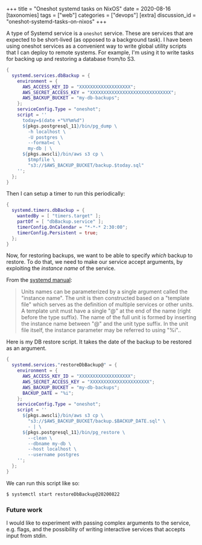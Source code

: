 +++
title = "Oneshot systemd tasks on NixOS"
date = 2020-08-16
[taxonomies]
tags = ["web"]
categories = ["devops"]
[extra]
discussion_id = "oneshot-systemd-tasks-on-nixos"
+++


A type of Systemd service is a `oneshot` service. These are services that are expected to be short-lived (as opposed to a background task). I have been using oneshot services as a convenient way to write global utility scripts that I can deploy to remote systems. For example, I'm using it to write tasks for backing up and restoring a database from/to S3.

```nix
{
  systemd.services.dbBackup = {
    environment = {
      AWS_ACCESS_KEY_ID = "XXXXXXXXXXXXXXXXXXX";
      AWS_SECRET_ACCESS_KEY = "XXXXXXXXXXXXXXXXXXXXXXXXXXXXXX";
      AWS_BACKUP_BUCKET = "my-db-backups";
    };
    serviceConfig.Type = "oneshot";
    script = ''
      today=$(date +"%Y%m%d")
      ${pkgs.postgresql_11}/bin/pg_dump \
        -h localhost \
        -U postgres \
        --format=c \
        my-db | \
      ${pkgs.awscli}/bin/aws s3 cp \
        $tmpfile \
        "s3://$AWS_BACKUP_BUCKET/backup.$today.sql"
    '';
  };
}
```

Then I can setup a timer to run this periodically:

```nix
{
  systemd.timers.dbBackup = {
    wantedBy = [ "timers.target" ];
    partOf = [ "dbBackup.service" ];
    timerConfig.OnCalendar = "*-*-* 2:30:00";
    timerConfig.Persistent = true;
  };
}
```

Now, for restoring backups, we want to be able to specify _which_ backup to restore. To do that, we need to make our service accept arguments, by exploiting the _instance name_ of the service.

From the [systemd manual](https://www.freedesktop.org/software/systemd/man/systemd.unit.html):

> Units names can be parameterized by a single argument called the "instance name". The unit is then constructed based on a "template file" which serves as the definition of multiple services or other units. A template unit must have a single "@" at the end of the name (right before the type suffix). The name of the full unit is formed by inserting the instance name between "@" and the unit type suffix. In the unit file itself, the instance parameter may be referred to using "%i"..

Here is my DB restore script. It takes the date of the backup to be restored as an argument.

```nix
{
  systemd.services."restoreDbBackup@" = {
    environment = {
      AWS_ACCESS_KEY_ID = "XXXXXXXXXXXXXXXXXXX";
      AWS_SECRET_ACCESS_KEY = "XXXXXXXXXXXXXXXXXXXXXX";
      AWS_BACKUP_BUCKET = "my-db-backups";
      BACKUP_DATE = "%i";
    };
    serviceConfig.Type = "oneshot";
    script = ''
      ${pkgs.awscli}/bin/aws s3 cp \
        "s3://$AWS_BACKUP_BUCKET/backup.$BACKUP_DATE.sql" \
        - | \
      ${pkgs.postgresql_11}/bin/pg_restore \
        --clean \
        --dbname my-db \
        --host localhost \
        --username postgres
    '';
  };
}
```

We can run this script like so:

```sh
$ systemctl start restoreDbBackup@20200822
```

### Future work

I would like to experiment with passing complex arguments to the service, e.g. flags, and the possibility of writing interactive services that accepts input from stdin.
